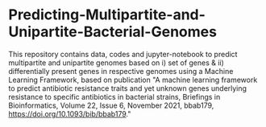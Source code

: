 # Predicting-Multipartite-and-Unipartite-Bacterial-Genomes

This repository contains data, codes and jupyter-notebook to predict multipartite and unipartite genomes based on i) set of genes & ii) differentially present genes in respective genomes using a Machine Learning Framework, based on publication "A machine learning framework to predict antibiotic resistance traits and yet unknown genes underlying resistance to specific antibiotics in bacterial strains, Briefings in Bioinformatics, Volume 22, Issue 6, November 2021, bbab179, https://doi.org/10.1093/bib/bbab179."

